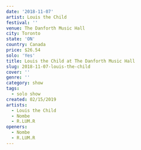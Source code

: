 ```yaml
---
date: '2018-11-07'
artist: Louis the Child
festival: ''
venue: The Danforth Music Hall
city: Toronto
state: 'ON'
country: Canada
price: $26.54
solo: 'Yes'
title: Louis the Child at The Danforth Music Hall
slug: 2018-11-07-louis-the-child
cover: ''
genre: ''
category: show
tags:
  - solo show
created: 02/15/2019
artists:
  - Louis the Child
  - Nombe
  - R.LUM.R
openers:
  - Nombe
  - R.LUM.R
---
```

